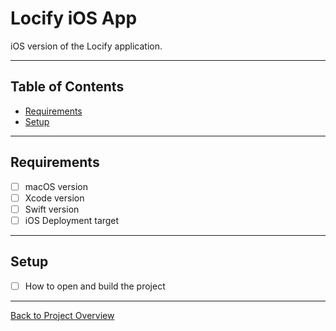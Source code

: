 # Locify iOS App

iOS version of the Locify application.

---

## Table of Contents
- [Requirements](#requirements)
- [Setup](#setup)

---

## Requirements
- [ ] macOS version
- [ ] Xcode version
- [ ] Swift version
- [ ] iOS Deployment target

---

## Setup
- [ ] How to open and build the project

---

[Back to Project Overview](../README.md)
